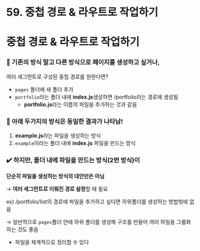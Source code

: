 # 59. 중첩 경로 & 라우트로 작업하기

# 중첩 경로 & 라우트로 작업하기

### 📌 기존의 방식 말고 다른 방식으로 페이지를 생성하고 싶거나, 
여러 세그먼트로 구성된 중첩 경로를 원한다면?

- `pages` 폴더에 새 폴더 추가
- `portfolio`라는 폴더 내에 **index.js**생성하면 /portfolio라는 경로에 생성됨
    - **portfolio.js**라는 이름의 파일을 추가하는 것과 같음

### 📌 아래 두가지의 방식은 동일한 결과가 나타남!

1. **example.js**라는 파일을 생성하는 방식
2. `example`이라는 폴더 내에 **index.js** 파일을 만드는 방식

### ✔️ 하지만, 폴더 내에 파일을 만드는 방식(2번 방식)이 
**단순히 파일을 생성하는 방식의 대안만은 아님**

→ **여러 세그먼트로 이뤄진 경로 설정**할 때 필요 

ex) /portfolio/list의 경로에 파일을 추가하고 싶다면 하위폴더를 생성하는 방법밖에 없음

→ 일반적으로 `pages`폴더 안에 하위 폴더를 생성해 구조를 만들어 여러 파일을 그룹화하는 것도 좋음

- 파일을 체계적으로 정리할 수 있다